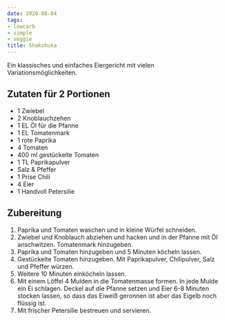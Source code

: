 ```yaml
---
date: 2020-08-04
tags:
- lowcarb
- simple
- veggie
title: Shakshuka
---
```


Ein klassisches und einfaches Eiergericht mit vielen Variationsmöglichkeiten.

## Zutaten für 2 Portionen
- 1 Zwiebel
- 2 Knoblauchzehen
- 1 EL Öl für die Pfanne
- 1 EL Tomatenmark
- 1 rote Paprika
- 4 Tomaten
- 400 ml gestückelte Tomaten
- 1 TL Paprikapulver
- Salz & Pfeffer
- 1 Prise Chili
- 4 Eier
- 1 Handvoll Petersilie

## Zubereitung
1. Paprika und Tomaten waschen und in kleine Würfel schneiden.
1. Zwiebel und Knoblauch abziehen und hacken und in der Pfanne mit Öl anschwitzen. Tomatenmark hinzugeben.
1. Paprika und Tomaten hinzugeben und 5 Minuten köcheln lassen.
1. Gestückelte Tomaten hinzugeben. Mit Paprikapulver, Chilipulver, Salz und Pfeffer würzen.
1. Weitere 10 Minuten einköcheln lassen.
1. Mit einem Löffel 4 Mulden in die Tomatenmasse formen. In jede Mulde ein Ei schlagen. Deckel auf die Pfanne setzen und Eier 6-8 Minuten stocken lassen, so dass das Eiweiß geronnen ist aber das Eigelb noch flüssig ist.
1. Mit frischer Petersilie bestreuen und servieren.
